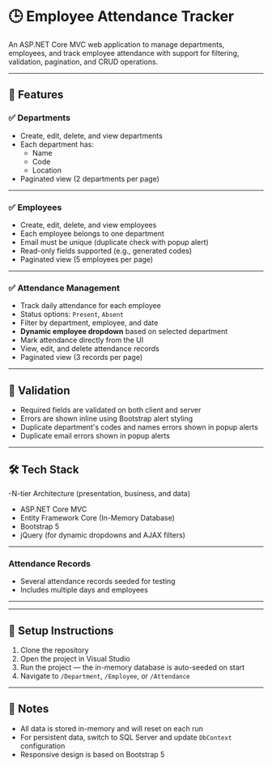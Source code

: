 # 🕒 Employee Attendance Tracker

An ASP.NET Core MVC web application to manage departments, employees, and track employee attendance with support for filtering, validation, pagination, and CRUD operations.

---

## 🚀 Features

### ✅ Departments
- Create, edit, delete, and view departments
- Each department has:
  - Name
  - Code
  - Location
- Paginated view (2 departments per page)

---

### ✅ Employees
- Create, edit, delete, and view employees
- Each employee belongs to one department
- Email must be unique (duplicate check with popup alert)
- Read-only fields supported (e.g., generated codes)
- Paginated view (5 employees per page)

---

### ✅ Attendance Management
- Track daily attendance for each employee
- Status options: `Present`, `Absent`
- Filter by department, employee, and date
- **Dynamic employee dropdown** based on selected department
- Mark attendance directly from the UI
- View, edit, and delete attendance records
- Paginated view (3 records per page)

---

## 🧪 Validation
- Required fields are validated on both client and server
- Errors are shown inline using Bootstrap alert styling
- Duplicate department's codes and names errors shown in popup alerts
- Duplicate email errors shown in popup alerts

---

## 🛠️ Tech Stack
-N-tier Architecture (presentation, business, and data)
- ASP.NET Core MVC
- Entity Framework Core (In-Memory Database)
- Bootstrap 5
- jQuery (for dynamic dropdowns and AJAX filters)

---

### Attendance Records
- Several attendance records seeded for testing
- Includes multiple days and employees

---


---

## 🧰 Setup Instructions

1. Clone the repository
2. Open the project in Visual Studio
3. Run the project — the in-memory database is auto-seeded on start
4. Navigate to `/Department`, `/Employee`, or `/Attendance`

---

## 📝 Notes

- All data is stored in-memory and will reset on each run
- For persistent data, switch to SQL Server and update `DbContext` configuration
- Responsive design is based on Bootstrap 5
